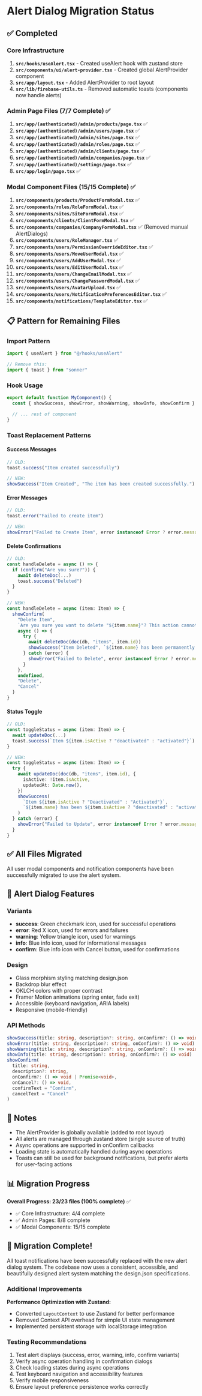 # Alert Dialog Migration Status

## ✅ Completed

### Core Infrastructure
1. **`src/hooks/useAlert.tsx`** - Created useAlert hook with zustand store
2. **`src/components/ui/alert-provider.tsx`** - Created global AlertProvider component
3. **`src/app/layout.tsx`** - Added AlertProvider to root layout
4. **`src/lib/firebase-utils.ts`** - Removed automatic toasts (components now handle alerts)

### Admin Page Files (7/7 Complete) ✅
1. **`src/app/(authenticated)/admin/products/page.tsx`** ✅
2. **`src/app/(authenticated)/admin/users/page.tsx`** ✅
3. **`src/app/(authenticated)/admin/sites/page.tsx`** ✅
4. **`src/app/(authenticated)/admin/roles/page.tsx`** ✅
5. **`src/app/(authenticated)/admin/clients/page.tsx`** ✅
6. **`src/app/(authenticated)/admin/companies/page.tsx`** ✅
7. **`src/app/(authenticated)/settings/page.tsx`** ✅
8. **`src/app/login/page.tsx`** ✅

### Modal Component Files (15/15 Complete) ✅
1. **`src/components/products/ProductFormModal.tsx`** ✅
2. **`src/components/roles/RoleFormModal.tsx`** ✅
3. **`src/components/sites/SiteFormModal.tsx`** ✅
4. **`src/components/clients/ClientFormModal.tsx`** ✅
5. **`src/components/companies/CompanyFormModal.tsx`** ✅ (Removed manual AlertDialogs)
6. **`src/components/users/RoleManager.tsx`** ✅
7. **`src/components/users/PermissionOverrideEditor.tsx`** ✅
8. **`src/components/users/MoveUserModal.tsx`** ✅
9. **`src/components/users/AddUserModal.tsx`** ✅
10. **`src/components/users/EditUserModal.tsx`** ✅
11. **`src/components/users/ChangeEmailModal.tsx`** ✅
12. **`src/components/users/ChangePasswordModal.tsx`** ✅
13. **`src/components/users/AvatarUpload.tsx`** ✅
14. **`src/components/users/NotificationPreferencesEditor.tsx`** ✅
15. **`src/components/notifications/TemplateEditor.tsx`** ✅

## 📋 Pattern for Remaining Files

### Import Pattern
```typescript
import { useAlert } from "@/hooks/useAlert"

// Remove this:
import { toast } from "sonner"
```

### Hook Usage
```typescript
export default function MyComponent() {
  const { showSuccess, showError, showWarning, showInfo, showConfirm } = useAlert()

  // ... rest of component
}
```

### Toast Replacement Patterns

#### Success Messages
```typescript
// OLD:
toast.success("Item created successfully")

// NEW:
showSuccess("Item Created", "The item has been created successfully.")
```

#### Error Messages
```typescript
// OLD:
toast.error("Failed to create item")

// NEW:
showError("Failed to Create Item", error instanceof Error ? error.message : "An unexpected error occurred.")
```

#### Delete Confirmations
```typescript
// OLD:
const handleDelete = async () => {
  if (confirm("Are you sure?")) {
    await deleteDoc(...)
    toast.success("Deleted")
  }
}

// NEW:
const handleDelete = async (item: Item) => {
  showConfirm(
    "Delete Item",
    `Are you sure you want to delete "${item.name}"? This action cannot be undone.`,
    async () => {
      try {
        await deleteDoc(doc(db, "items", item.id))
        showSuccess("Item Deleted", `${item.name} has been permanently removed.`)
      } catch (error) {
        showError("Failed to Delete", error instanceof Error ? error.message : "An error occurred.")
      }
    },
    undefined,
    "Delete",
    "Cancel"
  )
}
```

#### Status Toggle
```typescript
// OLD:
const toggleStatus = async (item: Item) => {
  await updateDoc(...)
  toast.success(`Item ${item.isActive ? "deactivated" : "activated"}`)
}

// NEW:
const toggleStatus = async (item: Item) => {
  try {
    await updateDoc(doc(db, "items", item.id), {
      isActive: !item.isActive,
      updatedAt: Date.now(),
    })
    showSuccess(
      `Item ${item.isActive ? "Deactivated" : "Activated"}`,
      `${item.name} has been ${item.isActive ? "deactivated" : "activated"} successfully.`
    )
  } catch (error) {
    showError("Failed to Update", error instanceof Error ? error.message : "An error occurred.")
  }
}
```

## ✅ All Files Migrated

All user modal components and notification components have been successfully migrated to use the alert system.

## 🎨 Alert Dialog Features

### Variants
- **success**: Green checkmark icon, used for successful operations
- **error**: Red X icon, used for errors and failures
- **warning**: Yellow triangle icon, used for warnings
- **info**: Blue info icon, used for informational messages
- **confirm**: Blue info icon with Cancel button, used for confirmations

### Design
- Glass morphism styling matching design.json
- Backdrop blur effect
- OKLCH colors with proper contrast
- Framer Motion animations (spring enter, fade exit)
- Accessible (keyboard navigation, ARIA labels)
- Responsive (mobile-friendly)

### API Methods
```typescript
showSuccess(title: string, description?: string, onConfirm?: () => void)
showError(title: string, description?: string, onConfirm?: () => void)
showWarning(title: string, description?: string, onConfirm?: () => void)
showInfo(title: string, description?: string, onConfirm?: () => void)
showConfirm(
  title: string,
  description?: string,
  onConfirm?: () => void | Promise<void>,
  onCancel?: () => void,
  confirmText = "Confirm",
  cancelText = "Cancel"
)
```

## 📝 Notes

- The AlertProvider is globally available (added to root layout)
- All alerts are managed through zustand store (single source of truth)
- Async operations are supported in onConfirm callbacks
- Loading state is automatically handled during async operations
- Toasts can still be used for background notifications, but prefer alerts for user-facing actions

## 📊 Migration Progress

**Overall Progress: 23/23 files (100% complete)** ✅

- ✅ Core Infrastructure: 4/4 complete
- ✅ Admin Pages: 8/8 complete
- ✅ Modal Components: 15/15 complete

## 🎉 Migration Complete!

All toast notifications have been successfully replaced with the new alert dialog system. The codebase now uses a consistent, accessible, and beautifully designed alert system matching the design.json specifications.

### Additional Improvements

**Performance Optimization with Zustand:**
- Converted `LayoutContext` to use Zustand for better performance
- Removed Context API overhead for simple UI state management
- Implemented persistent storage with localStorage integration

### Testing Recommendations

1. Test alert displays (success, error, warning, info, confirm variants)
2. Verify async operation handling in confirmation dialogs
3. Check loading states during async operations
4. Test keyboard navigation and accessibility features
5. Verify mobile responsiveness
6. Ensure layout preference persistence works correctly
